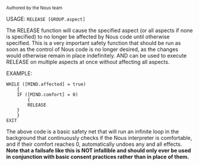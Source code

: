 <sub>Authored by the Nous team</sub>

USAGE: `RELEASE [GROUP.aspect]`

The RELEASE function will cause the specified aspect (or all aspects if none is specified) to no longer be affected by Nous code until otherwise specified. This is a very important safety function that should be run as soon as the control of Nous code is no longer desired, as the changes would otherwise remain in place indefinitely. AND can be used to execute RELEASE on multiple aspects at once without affecting all aspects.

EXAMPLE:
```
WHILE ([MIND.affected] = true)
    {
    IF ([MIND.comfort] = 0)
        {
        RELEASE
	}
    }
EXIT
```

The above code is a basic safety net that will run an infinite loop in the background that continuously checks if the Nous interpreter is comfortable, and if their comfort reaches 0, automatically undoes any and all effects. **Note that a failsafe like this is NOT infallible and should only ever be used in conjunction with basic consent practices rather than in place of them.**
